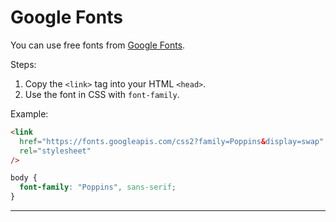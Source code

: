 # Google Fonts

You can use free fonts from [Google Fonts](https://fonts.google.com/).

Steps:

1. Copy the `<link>` tag into your HTML `<head>`.
2. Use the font in CSS with `font-family`.

Example:

```html
<link
  href="https://fonts.googleapis.com/css2?family=Poppins&display=swap"
  rel="stylesheet"
/>
```

```css
body {
  font-family: "Poppins", sans-serif;
}
```

---
